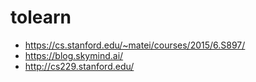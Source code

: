 # tolearn

* https://cs.stanford.edu/~matei/courses/2015/6.S897/
* https://blog.skymind.ai/
* http://cs229.stanford.edu/
